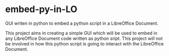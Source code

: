# embed-py-in-LO
GUI writen in python to embed a python script in a LibreOffice Document.

This project aims in creating a simple GUI which will be used to embed in any LibreOffice Document code written as python sript.
This project will not be involved in how this python script is going to interact with the LibreOffice Document.

